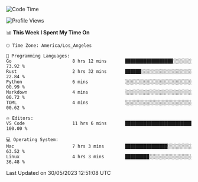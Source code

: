 <!--START_SECTION:waka-->
![Code Time](http://img.shields.io/badge/Code%20Time-381%20hrs%2012%20mins-blue)

![Profile Views](http://img.shields.io/badge/Profile%20Views-0-blue)

📊 **This Week I Spent My Time On** 

```text
🕑︎ Time Zone: America/Los_Angeles

💬 Programming Languages: 
Go                       8 hrs 12 mins       ██████████████████░░░░░░░   73.92 % 
Rust                     2 hrs 32 mins       ██████░░░░░░░░░░░░░░░░░░░   22.84 % 
Python                   6 mins              ░░░░░░░░░░░░░░░░░░░░░░░░░   00.99 % 
Markdown                 4 mins              ░░░░░░░░░░░░░░░░░░░░░░░░░   00.72 % 
TOML                     4 mins              ░░░░░░░░░░░░░░░░░░░░░░░░░   00.62 % 

🔥 Editors: 
VS Code                  11 hrs 6 mins       █████████████████████████   100.00 % 

💻 Operating System: 
Mac                      7 hrs 3 mins        ████████████████░░░░░░░░░   63.52 % 
Linux                    4 hrs 3 mins        █████████░░░░░░░░░░░░░░░░   36.48 % 
```


 Last Updated on 30/05/2023 12:51:08 UTC
<!--END_SECTION:waka-->
